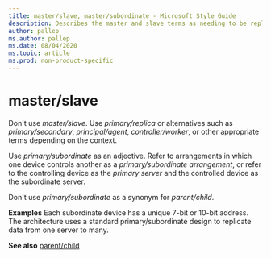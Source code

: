 ```yaml
---
title: master/slave, master/subordinate - Microsoft Style Guide
description: Describes the master and slave terms as needing to be replaced by the primary and secondary, principal and agent, controller and worker terms in content.
author: pallep
ms.author: pallep
ms.date: 08/04/2020
ms.topic: article
ms.prod: non-product-specific
---
```


# master/slave

Don't use *master/slave*. Use *primary/replica* or alternatives such as *primary/secondary*, *principal/agent*, *controller/worker*, or other appropriate terms depending on the context. 

Use *primary/subordinate* as an adjective. Refer to arrangements in which one device controls another as a *primary/subordinate arrangement*, or refer to the controlling device as the *primary server* and the controlled device as the subordinate server. 

Don't use *primary/subordinate* as a synonym for *parent/child*. 

**Examples**
Each subordinate device has a unique 7-bit or 10-bit address.
The architecture uses a standard primary/subordinate design to replicate data from one server to many. 

**See also** [parent/child](~/a-z-word-list-term-collections/p/parent-child.md)
